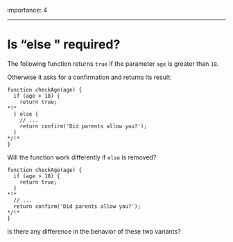 importance: 4

---

# Is “else " required?

The following function returns `true` if the parameter `age` is greater than `18`.

Otherwise it asks for a confirmation and returns its result:

    function checkAge(age) {
      if (age > 18) {
        return true;
    *!*
      } else {
        // ...
        return confirm('Did parents allow you?');
      }
    */!*
    }

Will the function work differently if `else` is removed?

    function checkAge(age) {
      if (age > 18) {
        return true;
      }
    *!*
      // ...
      return confirm('Did parents allow you?');
    */!*
    }

Is there any difference in the behavior of these two variants?
